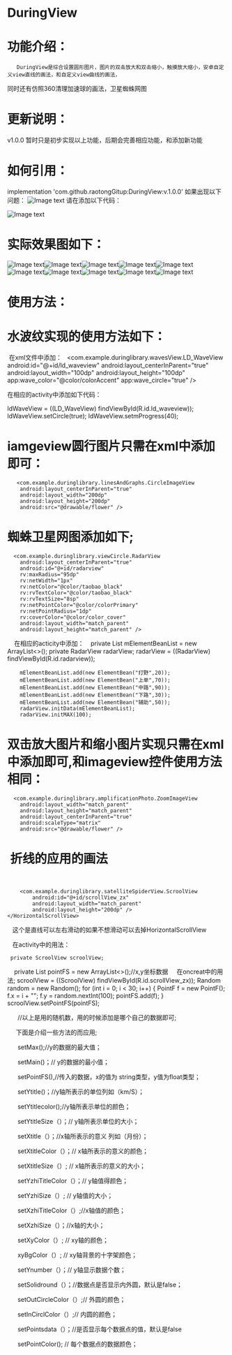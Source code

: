 # DuringView
# 功能介绍：
       DuringView是综合设置圆形图片，图片的双击放大和双击缩小，触摸放大缩小，安卓自定义view直线的画法，和自定义view曲线的画法，
同时还有仿照360清理加速球的画法，卫星蜘蛛网图
# 更新说明：
v1.0.0 暂时只是初步实现以上功能，后期会完善相应功能，和添加新功能
# 如何引用：
 implementation 'com.github.raotongGitup:DuringView:v.1.0.0'
 如果出现以下问题：
![Image text](https://github.com/raotongGitup/DuringView/blob/master/img-folder/QQ%E6%88%AA%E5%9B%BE20180428094914.png)
 请在添加以下代码：
 
![Image text](https://github.com/raotongGitup/DuringView/blob/master/img-folder/QQ%E6%88%AA%E5%9B%BE20180428100437.png)

# 实际效果图如下：

![Image text](https://github.com/raotongGitup/DuringView/blob/master/img-folder/S80428-095405.jpg)![Image text](https://github.com/raotongGitup/DuringView/blob/master/img-folder/S80428-095412.jpg)![Image text](https://github.com/raotongGitup/DuringView/blob/master/img-folder/S80428-095443.jpg)![Image text](https://github.com/raotongGitup/DuringView/blob/master/img-folder/S80428-095511.jpg)![Image text](https://github.com/raotongGitup/DuringView/blob/master/img-folder/S80428-095744.jpg)![Image text](https://github.com/raotongGitup/DuringView/blob/master/img-folder/S80428-095750.jpg)![Image text](https://github.com/raotongGitup/DuringView/blob/master/img-folder/S80428-095801.jpg)![Image text](https://github.com/raotongGitup/DuringView/blob/master/img-folder/S80428-100014.jpg)![Image text](https://github.com/raotongGitup/DuringView/blob/master/img-folder/S80428-100058.jpg)![Image text](https://github.com/raotongGitup/DuringView/blob/master/img-folder/S80428-100105.jpg)
# 使用方法：
# 水波纹实现的使用方法如下：

  在xml文件中添加：
  
  <com.example.duringlibrary.wavesView.LD_WaveView
       android:id="@+id/ld_waveview"
        android:layout_centerInParent="true"
        android:layout_width="100dp"
        android:layout_height="100dp"
        app:wave_color="@color/colorAccent"
        app:wave_circle="true" />
        
 在相应的activity中添加如下代码：
 
   ldWaveView = ((LD_WaveView) findViewById(R.id.ld_waveview));
        ldWaveView.setCircle(true);
        ldWaveView.setmProgress(40);
# iamgeview圆行图片只需在xml中添加即可：
       <com.example.duringlibrary.linesAndGraphs.CircleImageView
        android:layout_centerInParent="true"
        android:layout_width="200dp"
        android:layout_height="200dp"
        android:src="@drawable/flower" />
# 蜘蛛卫星网图添加如下;
      <com.example.duringlibrary.viewCircle.RadarView
        android:layout_centerInParent="true"
        android:id="@+id/radarview"
        rv:maxRadius="95dp"
        rv:netWidth="1px"
        rv:netColor="@color/taobao_black"
        rv:rvTextColor="@color/taobao_black"
        rv:rvTextSize="8sp"
        rv:netPointColor="@color/colorPrimary"
        rv:netPointRadius="1dp"
        rv:coverColor="@color/color_cover"
        android:layout_width="match_parent"
        android:layout_height="match_parent" />
     在相应的acticity中添加：
    private List<ElementBean> mElementBeanList = new ArrayList<>();
    private RadarView radarView;
     radarView = ((RadarView) findViewById(R.id.radarview));

        mElementBeanList.add(new ElementBean("打野",20));
        mElementBeanList.add(new ElementBean("上单",70));
        mElementBeanList.add(new ElementBean("中路",90));
        mElementBeanList.add(new ElementBean("下路",30));
        mElementBeanList.add(new ElementBean("辅助",50));
        radarView.initData(mElementBeanList);
        radarView.initMAX(100);
# 双击放大图片和缩小图片实现只需在xml中添加即可,和imageview控件使用方法相同：
  
      <com.example.duringlibrary.amplificationPhoto.ZoomImageView
        android:layout_width="match_parent"
        android:layout_height="match_parent"
        android:layout_centerInParent="true"
        android:scaleType="matrix"
        android:src="@drawable/flower" />
#  折线的应用的画法
      <HorizontalScrollView
        android:layout_width="match_parent"
        android:layout_height="wrap_content"
        android:layout_alignParentLeft="true"
        android:layout_alignParentStart="true"
        android:layout_centerVertical="true"
        android:background="#000"
        android:scrollbars="none">

        <com.example.duringlibrary.satelliteSpiderView.ScroolView
            android:id="@+id/scrollView_zx"
            android:layout_width="match_parent"
            android:layout_height="200dp" />
    </HorizontalScrollView>
    
    这个是直线可以左右滑动的如果不想滑动可以去掉HorizontalScrollView
    
    在activity中的用法：
    
     private ScroolView scroolView;
     private List<PointF> pointFS = new ArrayList<>();//x,y坐标数据 
     在oncreat中的用法;
     scroolView = ((ScroolView) findViewById(R.id.scrollView_zx));
        Random random = new Random();
        for (int i = 0; i < 30; i++) {
            PointF f = new PointF();
            f.x = i + "";
            f.y = random.nextInt(100);
            pointFS.add(f);
        }
        scroolView.setPointFS(pointFS);
        
       //以上是用的随机数，用的时候添加是哪个自己的数据即可;
       
      下面是介绍一些方法的而应用;
      
       setMax();//y的数据的最大值；
       
       setMain()；// y的数据的最小值；
       
       setPointFS(),//传入的数据，x的值为 string类型，y值为float类型；
       
       setYtitle()；//y轴所表示的单位列如（km/S）；
       
       setYtitlecolor();//y轴所表示单位的颜色；
       
       setYtitleSize（）；// y轴所表示单位的大小；
       
       setXtitle（）；//x轴所表示的意义 列如（月份）；
       
       setXtitleColor（）；// x轴所表示的意义的颜色；
       
       setXtitleSize（）; // x轴所表示的意义的大小；
       
       setYzhiTitleColor（）；// y轴值得颜色；
       
       setYzhiSize（）; // y轴值的大小；
       
       setXzhiTitleColor（）;//x轴值的颜色；
       
       setXzhiSize（）；//x轴的大小；
       
       setXyColor（）; // xy轴的颜色；
       
       xyBgColor（）; // xy轴背景的十字架颜色；
       
       setYnumber（）；// y轴显示数据个数；
       
       setSolidround（）；//数据点是否显示内外圆，默认是false；
       
       setOutCircleColor（）;// 外圆的颜色；
       
       setInCirclColor（）;// 内圆的颜色；
       
       setPointsdata（）；//是否显示每个数据点的值，默认是false
       
       setPointColor(); // 每个数据点的数据颜色；
  

  
